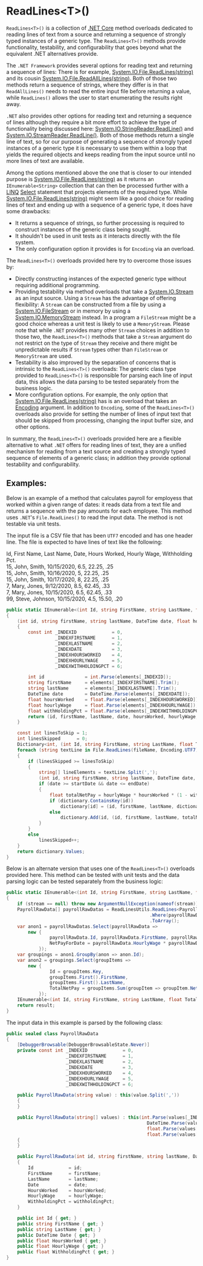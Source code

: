 # ReadLines&lt;T>() #
`ReadLines<T>()` is a collection of [.NET Core](https://docs.microsoft.com/en-us/dotnet/core/introduction) method overloads dedicated to reading lines of text from a source and returning a sequence of strongly typed instances of a generic type.  The `ReadLines<T>()` methods provide functionality, testability, and configurability that goes beyond what the equivalent .NET alternatives provide.

The `.NET Framework` provides several options for reading text and returning a sequence of lines:  There is for example, [System.IO.File.ReadLines(string)](https://docs.microsoft.com/en-us/dotnet/api/system.io.file.readlines?view=netcore-3.1) and its cousin [System.IO.File.ReadAllLines(string)](https://docs.microsoft.com/en-us/dotnet/api/system.io.file.readalllines?view=netcore-3.1).  Both of those two methods return a sequence of strings, where they differ is in that `ReadAllLines()` needs to read the entire input file before returning a value, while `ReadLines()` allows the user to start enumerating the results right away.

 `.NET` also provides other options for reading text and returning a sequence of lines although they require a bit more effort to achieve the type of functionality being discussed here:  [System.IO.StringReader.ReadLine()](https://docs.microsoft.com/en-us/dotnet/api/system.io.stringreader.readline?view=netcore-3.1) and [System.IO.StreamReader.ReadLine()](https://docs.microsoft.com/en-us/dotnet/api/system.io.streamreader.readline?view=netcore-3.1#System_IO_StreamReader_ReadLine).  Both of those methods return a single line of text, so for our purpose of generating a sequence of strongly typed instances of a generic type it is necessary to use them within a loop that yields the required objects and keeps reading from the input source until no more lines of text are available.
 
 Among the options mentioned above the one that is closer to our intended purpose is [System.IO.File.ReadLines(string)](https://docs.microsoft.com/en-us/dotnet/api/system.io.file.readlines?view=netcore-3.1) as it returns an `IEnumerable<String>` collection that can then be processed further with a [LINQ](https://docs.microsoft.com/en-us/dotnet/csharp/programming-guide/concepts/linq/) [Select](https://docs.microsoft.com/en-us/dotnet/api/system.linq.enumerable.select?view=netcore-3.1) statement that projects elements of the required type.  While [System.IO.File.ReadLines(string)](https://docs.microsoft.com/en-us/dotnet/api/system.io.file.readlines?view=netcore-3.1) might seem like a good choice for reading lines of text and ending up with a sequence of a generic type, it does have some drawbacks:
- It returns a sequence of strings, so further processing is required to construct instances of the generic class being sought.
- It shouldn't be used in unit tests as it interacts directly with the file system.
- The only configuration option it provides is for `Encoding` via an overload. 

The `ReadLines<T>()` overloads provided here try to overcome those issues by:
- Directly constructing instances of the expected generic type without requiring additional programming.
- Providing testability via method overloads that take a [System.IO.Stream](https://docs.microsoft.com/en-us/dotnet/api/system.io.stream?view=netcore-3.1) as an input source.  Using a `Stream` has the advantage of offering flexibility:  A `Stream` can be constructed from a file by using a [System.IO.FileStream](https://docs.microsoft.com/en-us/dotnet/api/system.io.filestream?view=netcore-3.1) or in memory by using a [System.IO.MemoryStream](https://docs.microsoft.com/en-us/dotnet/api/system.io.memorystream?view=netcore-3.1) instead.  In a program a `FileStream` might be a good choice whereas a unit test is likely to use a `MemoryStream`.  Please note that while `.NET` provides many other `Stream` choices in addition to those two, the `ReadLines<T>()` methods that take a `Stream` argument do not restrict on the type of `Stream` they receive and there might be unpredictable results if `Stream` types other than `FileStream` or `MemoryStream` are used.   
- Testability is also improved by the separation of concerns that is intrinsic to the `ReadLines<T>()` overloads:  The generic class type provided to `ReadLines<T>()` is responsible for parsing each line of input data, this allows the data parsing to be tested separately from the business logic.
- More configuration options.  For example, the only option that [System.IO.File.ReadLines(string)](https://docs.microsoft.com/en-us/dotnet/api/system.io.file.readlines?view=netcore-3.1) has is an overload that takes an [Encoding](https://docs.microsoft.com/en-us/dotnet/api/system.text.encoding?view=netcore-3.1) argument.  In addition to `Encoding`, some of the `ReadLines<T>()` overloads also provide for setting the number of lines of input text that should be skipped from processing, changing the input buffer size, and other options.

In summary, the `ReadLines<T>()` overloads provided here are a flexible alternative to what `.NET` offers for reading lines of text, they are a unified mechanism for reading from a text source and creating a strongly typed sequence of elements of a generic class; in addition they provide optional testability and configurability.

## Examples: ##

Below is an example of a method that calculates payroll for employess that worked within a given range of dates:  it reads data from a text file and returns a sequence with the pay amounts for each employee.  This method uses `.NET`'s `File.ReadLines()` to read the input data.  The method is not testable via unit tests.

The input file is a CSV file that has been `UTF7` encoded and has one header line.  The file is expected to have lines of text like the following:

Id, First Name, Last Name, Date, Hours Worked, Hourly Wage, Withholding Pct.  
15, John, Smith, 10/15/2020, 6.5, 22.25, .25  
15, John, Smith, 10/16/2020, 5, 22.25, .25  
15, John, Smith, 10/17/2020, 8, 22.25, .25  
 7, Mary, Jones, 9/12/2020, 8.5, 62.45, .33  
 7, Mary, Jones, 10/15/2020, 6.5, 62.45, .33  
99, Steve, Johnson, 10/15/2020, 4.5, 15.50, .20  

```C#
public static IEnumerable<(int Id, string FirstName, string LastName, float TotalNetPay)> CalculatePayroll(string fileName, DateTime startDate, DateTime endDate)
{
    (int id, string firstName, string lastName, DateTime date, float hoursWorked, float hourlyWage, float withHoldingPct) ParseElements(string[] elements)
    {
        const int _INDEXID             = 0,
                  _INDEXFIRSTNAME      = 1,
                  _INDEXLASTNAME       = 2,
                  _INDEXDATE           = 3,
                  _INDEXHOURSWORKED    = 4,
                  _INDEXHOURLYWAGE     = 5,
                  _INDEXWITHHOLDINGPCT = 6;

        int id               = int.Parse(elements[_INDEXID]);
        string firstName     = elements[_INDEXFIRSTNAME].Trim();
        string lastName      = elements[_INDEXLASTNAME].Trim();
        DateTime date        = DateTime.Parse(elements[_INDEXDATE]);
        float hoursWorked    = float.Parse(elements[_INDEXHOURSWORKED]);
        float hourlyWage     = float.Parse(elements[_INDEXHOURLYWAGE]);
        float withHoldingPct = float.Parse(elements[_INDEXWITHHOLDINGPCT]);
        return (id, firstName, lastName, date, hoursWorked, hourlyWage, withHoldingPct);
    }

    const int linesToSkip = 1;
    int linesSkipped      = 0;
    Dictionary<int, (int Id, string FirstName, string LastName, float TotalNetPay)> dictionary = new Dictionary<int, (int, string, string, float)>();
    foreach (string textLine in File.ReadLines(fileName, Encoding.UTF7))
    {
        if (linesSkipped >= linesToSkip)
        {
            string[] lineElements = textLine.Split(',');
            (int id, string firstName, string lastName, DateTime date, float hoursWorked, float hourlyWage, float withHoldingPct) = ParseElements(lineElements);
            if (date >= startDate && date <= endDate)
            {
                float totalNetPay = hourlyWage * hoursWorked * (1 - withHoldingPct);
                if (dictionary.ContainsKey(id))
                    dictionary[id] = (id, firstName, lastName, dictionary[id].TotalNetPay + totalNetPay);
                else
                    dictionary.Add(id, (id, firstName, lastName, totalNetPay));
            }
        }
        else
            linesSkipped++;
    }
    return dictionary.Values;
}
```
Below is an alternate version that uses one of the `ReadLines<T>()` overloads provided here.  This method can be tested with unit tests and the data parsing logic can be tested separately from the business logic:
```C#
public static IEnumerable<(int Id, string FirstName, string LastName, float TotalNetPay)> CalculatePayroll(Stream stream, DateTime startDate, DateTime endDate)
{
    if (stream == null) throw new ArgumentNullException(nameof(stream));
    PayrollRawData[] payrollRawDatas = ReadLinesUtils.ReadLines<PayrollRawData>(stream, new ReadLinesStreamOptions { LinesToSkip = 1, Encoding = Encoding.UTF7 })
                                                     .Where(payrollRawData => payrollRawData.Date >= startDate && payrollRawData.Date <= endDate)
                                                     .ToArray();
    var anon1 = payrollRawDatas.Select(payrollRawData => 
        new {
                payrollRawData.Id, payrollRawData.FirstName, payrollRawData.LastName,
                NetPayForDate = payrollRawData.HourlyWage * payrollRawData.HoursWorked * (1 - payrollRawData.WithholdingPct)
            });
    var groupings = anon1.GroupBy(anon => anon.Id);
    var anon2 = groupings.Select(groupItems => 
        new {
                Id = groupItems.Key,
                groupItems.First().FirstName,
                groupItems.First().LastName,
                TotalNetPay = groupItems.Sum(groupItem => groupItem.NetPayForDate)
            });
    IEnumerable<(int Id, string FirstName, string LastName, float TotalNetPay)> result = anon2.Select(a => (a.Id, a.FirstName, a.LastName, a.TotalNetPay));
    return result;
}
```
The input data in this example is parsed by the following class:
```C#
public sealed class PayrollRawData
{
    [DebuggerBrowsable(DebuggerBrowsableState.Never)]
    private const int _INDEXID             = 0,
                      _INDEXFIRSTNAME      = 1,
                      _INDEXLASTNAME       = 2,
                      _INDEXDATE           = 3,
                      _INDEXHOURSWORKED    = 4,
                      _INDEXHOURLYWAGE     = 5,
                      _INDEXWITHHOLDINGPCT = 6;

    public PayrollRawData(string value) : this(value.Split(','))
    {
    }

    public PayrollRawData(string[] values) : this(int.Parse(values[_INDEXID]), values[_INDEXFIRSTNAME].Trim(), values[_INDEXLASTNAME].Trim(), 
                                                    DateTime.Parse(values[_INDEXDATE]),
                                                    float.Parse(values[_INDEXHOURSWORKED]), float.Parse(values[_INDEXHOURLYWAGE]),
                                                    float.Parse(values[_INDEXWITHHOLDINGPCT]))
    {
    }

    public PayrollRawData(int id, string firstName, string lastName, DateTime date, float hoursWorked, float hourlyWage, float withholdingPct)
    {
        Id             = id;
        FirstName      = firstName;
        LastName       = lastName;
        Date           = date;
        HoursWorked    = hoursWorked;
        HourlyWage     = hourlyWage;
        WithholdingPct = withholdingPct;
    }

    public int Id { get; }
    public string FirstName { get; }
    public string LastName { get; }
    public DateTime Date { get; }
    public float HoursWorked { get; }
    public float HourlyWage { get; }
    public float WithholdingPct { get; }
}
```